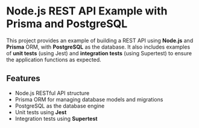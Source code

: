 # Node.js REST API Example with Prisma and PostgreSQL

This project provides an example of building a REST API using **Node.js** and **Prisma** ORM, with **PostgreSQL** as the database. It also includes examples of **unit tests** (using Jest) and **integration tests** (using Supertest) to ensure the application functions as expected.

## Features

- Node.js RESTful API structure
- Prisma ORM for managing database models and migrations
- PostgreSQL as the database engine
- Unit tests using **Jest**
- Integration tests using **Supertest**
